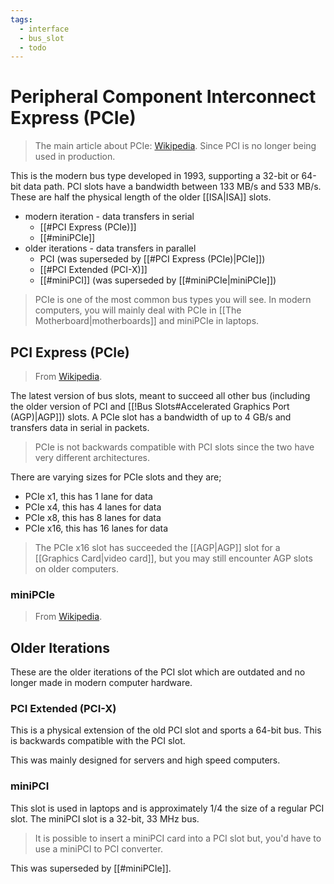 ```yaml
---
tags:
  - interface
  - bus_slot
  - todo
---
```

# Peripheral Component Interconnect Express (PCIe)

>The main article about PCIe: [Wikipedia](https://en.wikipedia.org/wiki/PCI_Express).
>Since PCI is no longer being used in production.

This is the modern bus type developed in 1993, supporting a 32-bit or 64-bit data path. PCI slots have a bandwidth between 133 MB/s and 533 MB/s. These are half the physical length of the older [[ISA|ISA]] slots.

- modern iteration - data transfers in serial
    - [[#PCI Express (PCIe)]]
    - [[#miniPCIe]]
- older iterations - data transfers in parallel
    - PCI (was superseded by [[#PCI Express (PCIe)|PCIe]])
    - [[#PCI Extended (PCI-X)]]
    - [[#miniPCI]] (was superseded by [[#miniPCIe|miniPCIe]])

>PCIe is one of the most common bus types you will see.
>In modern computers, you will mainly deal with PCIe in [[The Motherboard|motherboards]] and miniPCIe in laptops.

## PCI Express (PCIe)

>From [Wikipedia](https://en.wikipedia.org/wiki/PCI_Express).

The latest version of bus slots, meant to succeed all other bus (including the older version of PCI and [[!Bus Slots#Accelerated Graphics Port (AGP)|AGP]]) slots. A PCIe slot has a bandwidth of up to 4 GB/s and transfers data in serial in packets.

>PCIe is not backwards compatible with PCI slots since the two have very different architectures.

There are varying sizes for PCIe slots and they are;

- PCIe x1, this has 1 lane for data
- PCIe x4, this has 4 lanes for data
- PCIe x8, this has 8 lanes for data
- PCIe x16, this has 16 lanes for data

>The PCIe x16 slot has succeeded the [[AGP|AGP]] slot for a [[Graphics Card|video card]], but you may still encounter AGP slots on older computers.

### miniPCIe

>From [Wikipedia](https://en.wikipedia.org/wiki/PCI_Express#MINI-CARD).

## Older Iterations

These are the older iterations of the PCI slot which are outdated and no longer made in modern computer hardware.

### PCI Extended (PCI-X)

This is a physical extension of the old PCI slot and sports a 64-bit bus. This is backwards compatible with the PCI slot.

This was mainly designed for servers and high speed computers.

### miniPCI

This slot is used in laptops and is approximately 1/4 the size of a regular PCI slot. The miniPCI slot is a 32-bit, 33 MHz bus.

>It is possible to insert a miniPCI card into a PCI slot but, you'd have to use a miniPCI to PCI converter.

This was superseded by [[#miniPCIe]].
